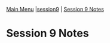 [Main Menu](../../../sessions/README.md) |[session9](../../session9/) | [Session 9 Notes](../docs/sessionNotes.md)

# Session 9 Notes